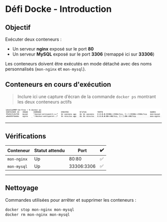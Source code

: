 # Défi Docke - Introduction

## Objectif

Exécuter deux conteneurs :
- Un serveur **nginx** exposé sur le port **80**
- Un serveur **MySQL** exposé sur le port **3306** (remappé ici sur **33306**)

Les conteneurs doivent être exécutés en mode détaché avec des noms personnalisés (`mon-nginx` et `mon-mysql`).


## Conteneurs en cours d'exécution

> Inclure ici une capture d’écran de la commande `docker ps` montrant les deux conteneurs actifs

![docker ps](images/docker1.png)

---

## Vérifications

| Conteneur     | Statut attendu | Port              | ✔️ |
|---------------|----------------|-------------------|----|
| `mon-nginx`   | Up             | 80:80             | ✅ |
| `mon-mysql`   | Up             | 33306:3306        | ✅ |

---

## Nettoyage

Commandes utilisées pour arrêter et supprimer les conteneurs :

```bash
docker stop mon-nginx mon-mysql
docker rm mon-nginx mon-mysql
```
